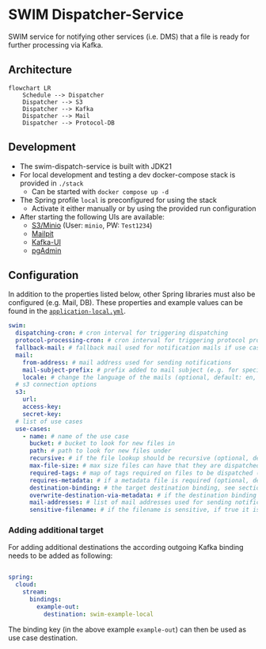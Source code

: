 # SWIM Dispatcher-Service

SWIM service for notifying other services (i.e. DMS) that a file is ready for further processing via Kafka.

## Architecture

```mermaid
flowchart LR
    Schedule --> Dispatcher
    Dispatcher --> S3
    Dispatcher --> Kafka
    Dispatcher --> Mail
    Dispatcher --> Protocol-DB
```

## Development

- The swim-dispatch-service is built with JDK21
- For local development and testing a dev docker-compose stack is provided in `./stack`
    - Can be started with `docker compose up -d`
- The Spring profile `local` is preconfigured for using the stack
    - Activate it either manually or by using the provided run configuration
- After starting the following UIs are available:
  - [S3/Minio](http://localhost:9001/) (User: `minio`, PW: `Test1234`)
  - [Mailpit](http://localhost:8025/)
  - [Kafka-UI](http://localhost:8089/)
  - [pgAdmin](http://localhost:5050/)

## Configuration

In addition to the properties listed below, other Spring libraries must also be configured (e.g. Mail, DB).
These properties and example values can be found in the [`application-local.yml`](./src/main/resources/application-local.yml).

```yaml
swim:
  dispatching-cron: # cron interval for triggering dispatching
  protocol-processing-cron: # cron interval for triggering protocol processing
  fallback-mail: # fallback mail used for notification mails if use case can't be resolved
  mail:
    from-address: # mail address used for sending notifications
    mail-subject-prefix: # prefix added to mail subject (e.g. for specifying the environment)
    locale: # change the language of the mails (optional, default: en, alternatives: de)
  # s3 connection options
  s3:
    url:
    access-key:
    secret-key:
  # list of use cases
  use-cases:
    - name: # name of the use case
      bucket: # bucket to look for new files in
      path: # path to look for new files under
      recursive: # if the file lookup should be recursive (optional, default: false)
      max-file-size: # max size files can have that they are dispatched (optional, default: 90MB (IEC) -> 90*1024*1024B, example: 1GB)
      required-tags: # map of tags required on files to be dispatched (optional, default: {})
      requires-metadata: # if a metadata file is required (optional, default: false)
      destination-binding: # the target destination binding, see section "Adding additional target"
      overwrite-destination-via-metadata: # if the destination binding should be resolved via the metadata file (optional, default: false, fallback to destination-binding)
      mail-addresses: # list of mail addresses used for sending notifications
      sensitive-filename: # if the filename is sensitive, if true it isn't logged (optional, default: false)
```

### Adding additional target

For adding additional destinations the according outgoing Kafka binding needs to be added as following:

```yaml

spring:
  cloud:
    stream:
      bindings:
        example-out:
          destination: swim-example-local
```

The binding key (in the above example `example-out`) can then be used as use case destination.
